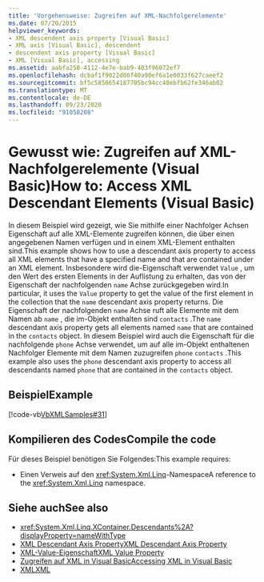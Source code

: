 ```yaml
---
title: 'Vorgehensweise: Zugreifen auf XML-Nachfolgerelemente'
ms.date: 07/20/2015
helpviewer_keywords:
- XML descendent axis property [Visual Basic]
- XML axis [Visual Basic], descendent
- descendent axis property [Visual Basic]
- XML [Visual Basic], accessing
ms.assetid: aabfa258-4112-4e7e-bab9-403f96072ef7
ms.openlocfilehash: dcbaf1f9022d86f40a90ef6a1e0033f627caeef2
ms.sourcegitcommit: bf5c5850654187705bc94cc40ebfb62fe346ab02
ms.translationtype: MT
ms.contentlocale: de-DE
ms.lasthandoff: 09/23/2020
ms.locfileid: "91058208"
---
```

# <a name="how-to-access-xml-descendant-elements-visual-basic"></a><span data-ttu-id="79816-102">Gewusst wie: Zugreifen auf XML-Nachfolgerelemente (Visual Basic)</span><span class="sxs-lookup"><span data-stu-id="79816-102">How to: Access XML Descendant Elements (Visual Basic)</span></span>

<span data-ttu-id="79816-103">In diesem Beispiel wird gezeigt, wie Sie mithilfe einer Nachfolger Achsen Eigenschaft auf alle XML-Elemente zugreifen können, die über einen angegebenen Namen verfügen und in einem XML-Element enthalten sind.</span><span class="sxs-lookup"><span data-stu-id="79816-103">This example shows how to use a descendant axis property to access all XML elements that have a specified name and that are contained under an XML element.</span></span> <span data-ttu-id="79816-104">Insbesondere wird die-Eigenschaft verwendet `Value` , um den Wert des ersten Elements in der Auflistung zu erhalten, das von der Eigenschaft der nachfolgenden `name` Achse zurückgegeben wird.</span><span class="sxs-lookup"><span data-stu-id="79816-104">In particular, it uses the `Value` property to get the value of the first element in the collection that the `name` descendant axis property returns.</span></span> <span data-ttu-id="79816-105">Die Eigenschaft der nachfolgenden `name` Achse ruft alle Elemente mit dem Namen ab `name` , die im-Objekt enthalten sind `contacts` .</span><span class="sxs-lookup"><span data-stu-id="79816-105">The `name` descendant axis property gets all elements named `name` that are contained in the `contacts` object.</span></span> <span data-ttu-id="79816-106">In diesem Beispiel wird auch die Eigenschaft für die nachfolgende `phone` Achse verwendet, um auf alle im-Objekt enthaltenen Nachfolger Elemente mit dem Namen zuzugreifen `phone` `contacts` .</span><span class="sxs-lookup"><span data-stu-id="79816-106">This example also uses the `phone` descendant axis property to access all descendants named `phone` that are contained in the `contacts` object.</span></span>  
  
## <a name="example"></a><span data-ttu-id="79816-107">Beispiel</span><span class="sxs-lookup"><span data-stu-id="79816-107">Example</span></span>  

 [!code-vb[VbXMLSamples#31](~/samples/snippets/visualbasic/VS_Snippets_VBCSharp/VbXMLSamples/VB/XMLSamples13.vb#31)]  
  
## <a name="compile-the-code"></a><span data-ttu-id="79816-108">Kompilieren des Codes</span><span class="sxs-lookup"><span data-stu-id="79816-108">Compile the code</span></span>  

 <span data-ttu-id="79816-109">Für dieses Beispiel benötigen Sie Folgendes:</span><span class="sxs-lookup"><span data-stu-id="79816-109">This example requires:</span></span>  
  
- <span data-ttu-id="79816-110">Einen Verweis auf den <xref:System.Xml.Linq>-Namespace</span><span class="sxs-lookup"><span data-stu-id="79816-110">A reference to the <xref:System.Xml.Linq> namespace.</span></span>  
  
## <a name="see-also"></a><span data-ttu-id="79816-111">Siehe auch</span><span class="sxs-lookup"><span data-stu-id="79816-111">See also</span></span>

- <xref:System.Xml.Linq.XContainer.Descendants%2A?displayProperty=nameWithType>
- [<span data-ttu-id="79816-112">XML Descendant Axis Property</span><span class="sxs-lookup"><span data-stu-id="79816-112">XML Descendant Axis Property</span></span>](../../../language-reference/xml-axis/xml-descendant-axis-property.md)
- [<span data-ttu-id="79816-113">XML-Value-Eigenschaft</span><span class="sxs-lookup"><span data-stu-id="79816-113">XML Value Property</span></span>](../../../language-reference/xml-axis/xml-value-property.md)
- [<span data-ttu-id="79816-114">Zugreifen auf XML in Visual Basic</span><span class="sxs-lookup"><span data-stu-id="79816-114">Accessing XML in Visual Basic</span></span>](accessing-xml.md)
- [<span data-ttu-id="79816-115">XML</span><span class="sxs-lookup"><span data-stu-id="79816-115">XML</span></span>](index.md)
